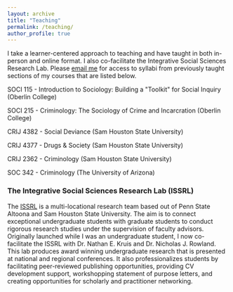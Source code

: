 ```yaml
---
layout: archive
title: "Teaching"
permalink: /teaching/
author_profile: true
---
```

I take a learner-centered approach to teaching and have taught in both in-person and online format. I also co-facilitate the Integrative Social Sciences Research Lab. Please [email me](akinney1@oberlin.edu) for access to syllabi from previously taught sections of my courses that are listed below.

SOCI 115 - Introduction to Sociology: Building a "Toolkit" for Social Inquiry (Oberlin College)

SOCI 215 - Criminology: The Sociology of Crime and Incarcration (Oberlin College)

CRIJ 4382 - Social Deviance (Sam Houston State University)

CRIJ 4377 - Drugs & Society (Sam Houston State University)

CRIJ 2362 - Criminology (Sam Houston State University)

SOC 342 - Criminology (The University of Arizona)

### The Integrative Social Sciences Research Lab (ISSRL)

The [ISSRL](https://altoona.psu.edu/story/61731/2023/11/28/altoona-criminal-justice-students-present-criminology-conference) is a multi-locational research team based out of Penn State Altoona and Sam Houston State University. The aim is to connect exceptional undergraduate students with graduate students to conduct rigorous research studies under the supervision of faculty advisors. Originally launched while I was an undergraduate student, I now co-facilitate the ISSRL with Dr. Nathan E. Kruis and Dr. Nicholas J. Rowland. This lab produces award winning undergraduate research that is presented at national and regional conferences. It also professionalizes students by facilitating peer-reviewed publishing opportunities, providing CV development support, workshopping statement of purpose letters, and creating opportunities for scholarly and practitioner networking. 

